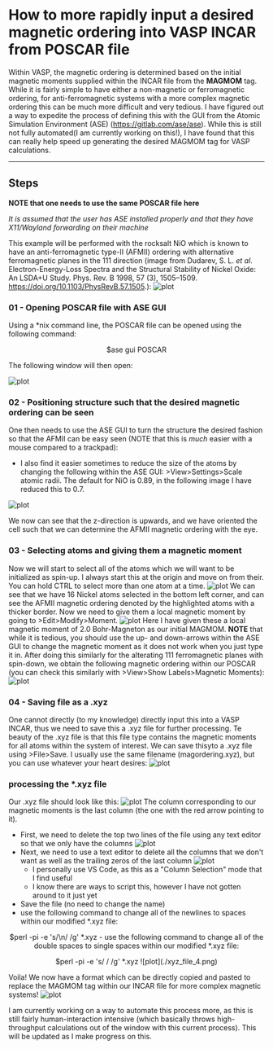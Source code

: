 # How to more rapidly input a desired magnetic ordering into VASP INCAR from POSCAR file

Within VASP, the magnetic ordering is determined based on the initial magnetic moments supplied within the INCAR file from the **MAGMOM** tag. While it is fairly simple to have either a non-magnetic or ferromagnetic ordering, for anti-ferromagnetic systems with a more complex magnetic ordering this can be much more difficult and very tedious. I have figured out a way to expedite the process of defining this with the GUI from the Atomic Simulation Environment (ASE) (https://gitlab.com/ase/ase). While this is still not fully automated(I am currently working on this!), I have found that this can really help speed up generating the desired MAGMOM tag for VASP calculations.
***

## Steps
**NOTE that one needs to use the same POSCAR file here**

*It is assumed that the user has ASE installed properly and that they have X11/Wayland forwarding on their machine*


This example will be performed with the rocksalt NiO which is known to have an anti-ferromagnetic type-II (AFMII) ordering with alternative ferromagnetic planes in the 111 direction (image from Dudarev, S. L. *et al*. Electron-Energy-Loss Spectra and the Structural Stability of Nickel Oxide: An LSDA+U Study. Phys. Rev. B 1998, 57 (3), 1505–1509. https://doi.org/10.1103/PhysRevB.57.1505.):
![plot](./AFMII-NiO.png) 
### 01 - Opening POSCAR file with ASE GUI
Using a *nix command line, the POSCAR file can be opened using the following command:
<p align = 'center'> $ase gui POSCAR

The following window will then open:

![plot](./ase_gui_1.png)

### 02 - Positioning structure such that the desired magnetic ordering can be seen
One then needs to use the ASE GUI to turn the structure the desired fashion so that the AFMII can be easy seen (NOTE that this is *much* easier with a mouse compared to a trackpad):
- I also find it easier sometimes to reduce the size of the atoms by changing the following within the ASE GUI: >View>Settings>Scale atomic radii. The default for NiO is 0.89, in the following image I have reduced this to 0.7.


![plot](./ase_gui_2.png)


We now can see that the z-direction is upwards, and we have oriented the cell such that we can determine the AFMII magnetic ordering with the eye.

### 03 - Selecting atoms and giving them a magnetic moment
Now we will start to select all of the atoms which we will want to be initialized as spin-up. I always start this at the origin and move on from their. You can hold CTRL to select more than one atom at a time.
![plot](./ase_gui_3.png)
We can see that we have 16 Nickel atoms selected in the bottom left corner, and can see the AFMII magnetic ordering denoted by the highlighted atoms with a thicker border.
Now we need to give them a local magnetic moment by going to >Edit>Modify>Moment.
![plot](./ase_gui_4.png)
Here I have given these a local magnetic moment of 2.0 Bohr-Magneton as our initial MAGMOM. **NOTE** that while it is tedious, you should use the up- and down-arrows within the ASE GUI to change the magnetic moment as it does not work when you just type it in.
After doing this similarly for the alterating 111 ferromagnetic planes with spin-down, we obtain the following magnetic ordering within our POSCAR (you can check this similarly with >View>Show Labels>Magnetic Moments): ![plot](./ase_gui_5.png)

### 04 - Saving file as a .xyz
One cannot directly (to my knowledge) directly input this into a VASP INCAR, thus we need to save this a .xyz file for further processing. Te beauty of the .xyz file is that this file type contains the magnetic moments for all atoms within the system of interest. We can save thisyto a .xyz file using >File>Save. I usually use the same filename (magordering.xyz), but you can use whatever your heart desires: ![plot](./ase_gui_6.png)

### processing the *.xyz file
Our .xyz file should look like this: ![plot](./xyz_file.png)
The column corresponding to our magnetic moments is the last column (the one with the red arrow pointing to it).
- First, we need to delete the top two lines of the file using any text editor so that we only have the columns ![plot](./xyz_file_2.png)
- Next, we need to use a text editor to delete all the columns that we don't want as well as the trailing zeros of the last column ![plot](./xyz_file_3.png)
    - I personally use VS Code, as this as a "Column Selection" mode that I find useful
    - I know there are ways to script this, however I have not gotten around to it just yet
- Save the file (no need to change the name)
- use the following command to change all of the newlines to spaces within our modified *.xyz file:
<p align = 'center'> $perl -pi -e 's/\n/ /g' *.xyz
- use the following command to change all of the double spaces to single spaces within our modified *.xyz file:
<p align = 'center'> $perl -pi -e 's/  / /g' *.xyz
![plot](./xyz_file_4.png)

Voila! We now have a format which can be directly copied and pasted to replace the MAGMOM tag within our INCAR file for more complex magnetic systems!
![plot](./final-incar.png)

I am currently working on a way to automate this process more, as this is still fairly human-interaction intensive (which basically throws high-throughput calculations out of the window with this current process). This will be updated as I make progress on this.
